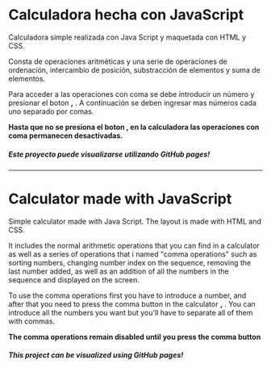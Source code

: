 # Calculadora hecha con JavaScript



Calculadora simple realizada con Java Script y maquetada con HTML y CSS.


Consta de operaciones aritméticas y una serie de operaciones de ordenación, 
intercambio de posición, substracción de elementos y suma de elementos.

Para acceder a las operaciones con coma se debe introducir un número y presionar el boton **,** . A continuación se deben ingresar mas números cada uno separado por comas.

**Hasta que no se presiona el boton  **,** en la calculadora las operaciones con coma permanecen desactivadas.**

 ##### **Este proyecto puede visualizarse utilizando GitHub pages!**

---------------------------------------------------------------------------------------------

# Calculator made with JavaScript

Simple calculator made with Java Script. The layout is made with HTML and CSS.

It includes the normal arithmetic operations that you can find in a
calculator as well as a series of operations that i named "comma operations"
such as sorting numbers, changing number index on the sequence, removing the
last number added, as well as an addition of all the numbers in the sequence and displayed
on the screen.

To use the comma operations first you have to introduce a number, and after that you need to press the comma button in the calculator **,** .
You can introduce all the numbers you want but you'll have to separate all of them with commas.

**The comma operations remain disabled until you press the comma button**

##### **This project can be visualized using GitHub pages!**





